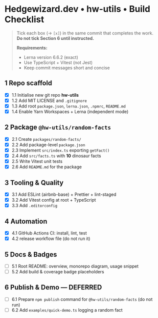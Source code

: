 # Hedgewizard.dev • hw-utils • Build Checklist

> Tick each box (→ `[x]`) in the same commit that completes the work.  
> **Do not tick Section 6 until instructed.**
> 
> **Requirements:**
> - Lerna version 6.6.2 (exact)
> - Use TypeScript + Vitest (not Jest)
> - Keep commit messages short and concise

## 1 Repo scaffold
- [x] 1.1 Initialise new git repo **hw-utils**
- [x] 1.2 Add MIT LICENSE and `.gitignore`
- [x] 1.3 Add root `package.json`, `lerna.json`, `.npmrc`, `README.md`
- [x] 1.4 Enable Yarn Workspaces + Lerna (independent mode)

## 2 Package `@hw-utils/random-facts`
- [x] 2.1 Create `packages/random-facts/`
- [x] 2.2 Add package-level `package.json`
- [x] 2.3 Implement `src/index.ts` exporting `getFact()`
- [x] 2.4 Add `src/facts.ts` with **10** dinosaur facts
- [x] 2.5 Write Vitest unit tests
- [x] 2.6 Add `README.md` for the package

## 3 Tooling & Quality
- [x] 3.1 Add ESLint (airbnb-base) + Prettier + lint-staged
- [x] 3.2 Add Vitest config at root + TypeScript
- [x] 3.3 Add `.editorconfig`

## 4 Automation
- [x] 4.1 GitHub Actions CI: install, lint, test
- [x] 4.2 release workflow file (do not run it)

## 5 Docs & Badges
- [ ] 5.1 Root README: overview, monorepo diagram, usage snippet
- [ ] 5.2 Add build & coverage badge placeholders

## 6 Publish & Demo — **DEFERRED**
- [ ] 6.1 Prepare `npm publish` command for `@hw-utils/random-facts` (do not run)
- [ ] 6.2 Add `examples/quick-demo.ts` logging a random fact 